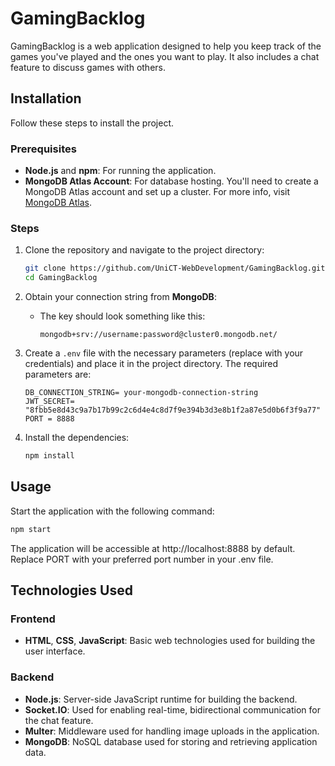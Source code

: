 # GamingBacklog

GamingBacklog is a web application designed to help you keep track of the games you've played and the ones you want to play. It also includes a chat feature to discuss games with others.

## Installation

Follow these steps to install the project.

### Prerequisites

- **Node.js** and **npm**: For running the application.
- **MongoDB Atlas Account**: For database hosting. You'll need to create a MongoDB Atlas account and set up a cluster. For more info, visit [MongoDB Atlas](https://www.mongodb.com/cloud/atlas).

### Steps

1. Clone the repository and navigate to the project directory:

    ```sh
    git clone https://github.com/UniCT-WebDevelopment/GamingBacklog.git
    cd GamingBacklog
    ```

2. Obtain your connection string from **MongoDB**:
   - The key should look something like this:
     ```text
     mongodb+srv://username:password@cluster0.mongodb.net/
     ```

3. Create a `.env` file with the necessary parameters (replace with your credentials) and place it in the project directory. The required parameters are:

    ```env
    DB_CONNECTION_STRING= your-mongodb-connection-string
    JWT_SECRET= "8fbb5e8d43c9a7b17b99c2c6d4e4c8d7f9e394b3d3e8b1f2a87e5d0b6f3f9a77"
    PORT = 8888
    ```

4. Install the dependencies:

    ```sh
    npm install
    ```

## Usage

Start the application with the following command:

```sh
npm start
```

The application will be accessible at http://localhost:8888 by default. Replace PORT with your preferred port number in your .env file.

## Technologies Used

### Frontend
- **HTML**, **CSS**, **JavaScript**: Basic web technologies used for building the user interface.

### Backend
- **Node.js**: Server-side JavaScript runtime for building the backend.
- **Socket.IO**: Used for enabling real-time, bidirectional communication for the chat feature.
- **Multer**: Middleware used for handling image uploads in the application.
- **MongoDB**: NoSQL database used for storing and retrieving application data.
